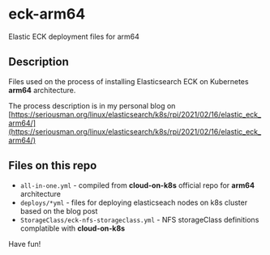 # eck-arm64
Elastic ECK deployment files for arm64 

## Description

Files used on the process of installing Elasticsearch ECK on Kubernetes **arm64** architecture.

The process description is in my personal blog on [https://seriousman.org/linux/elasticsearch/k8s/rpi/2021/02/16/elastic_eck_arm64/](https://seriousman.org/linux/elasticsearch/k8s/rpi/2021/02/16/elastic_eck_arm64/)

## Files on this repo

* `all-in-one.yml` - compiled from **cloud-on-k8s** official repo for **arm64** architecture
* `deploys/*yml` - files for deploying elasticseach nodes on k8s cluster based on the blog post
* `StorageClass/eck-nfs-storageclass.yml` - NFS storageClass definitions complatible with **cloud-on-k8s**

Have fun!

